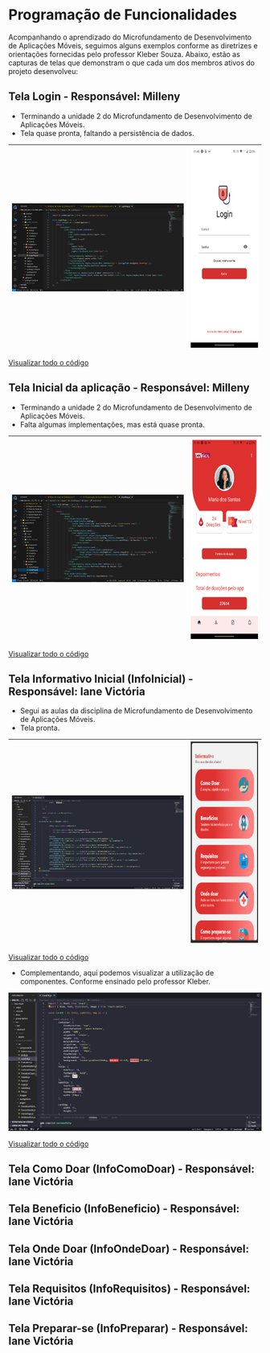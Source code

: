 # Programação de Funcionalidades

Acompanhando o aprendizado do Microfundamento de Desenvolvimento de Aplicações Móveis, seguimos alguns exemplos conforme as diretrizes e orientações fornecidas pelo professor Kleber Souza. Abaixo, estão as capturas de telas que demonstram o que cada um dos membros ativos do projeto desenvolveu:

## Tela Login - Responsável: Milleny

- Terminando a unidade 2 do Microfundamento de Desenvolvimento de Aplicações Móveis.
- Tela quase pronta, faltando a persistência de dados.

| ![Parte do código da tela Login](./img/code-login.png) | <img src="./img/print-tela-login.png" width="400" height="400" /> |
|:---:|:---:| 

[Visualizar todo o código](../src/doeFacil/src/pages/LoginPage.js)

## Tela Inicial da aplicação - Responsável: Milleny

- Terminando a unidade 2 do Microfundamento de Desenvolvimento de Aplicações Móveis.
- Falta algumas implementações, mas está quase pronta.

| ![arte do código da tela Inicial](./img/code-tela-inicial.png) | <img src="./img/print-tela-inicial.png" width="400" height="400" /> |
|:---:|:---:|

[Visualizar todo o código](../src/doeFacil/src/pages/InicialPage.js)

## Tela Informativo Inicial (InfoInicial) - Responsável: Iane Victória

- Segui as aulas da disciplina de Microfundamento de Desenvolvimento de Aplicações Móveis.
- Tela pronta.

| ![Código de Informativo Inicia](./img/code-InfoInicial.png) | <img src="./img/Tela-InfoInicial.png" width="400" height="400" /> |
|:---:|:---:| 

[Visualizar todo o código](../src/doeFacil/src/pages/InfoInicial.js)

- Complementando, aqui podemos visualizar a utilização de componentes. Conforme ensinado pelo professor Kleber.

![Código da tela Informativo Inicial](./img/code-componente-InfoInicial.png) 

[Visualizar todo o código](../src/doeFacil/src/components/CardOK.js)

## Tela Como Doar (InfoComoDoar) - Responsável: Iane Victória


## Tela Beneficio (InfoBeneficio) - Responsável: Iane Victória

## Tela Onde Doar (InfoOndeDoar) - Responsável: Iane Victória

## Tela Requisitos (InfoRequisitos) - Responsável: Iane Victória

## Tela Preparar-se (InfoPreparar) - Responsável: Iane Victória

